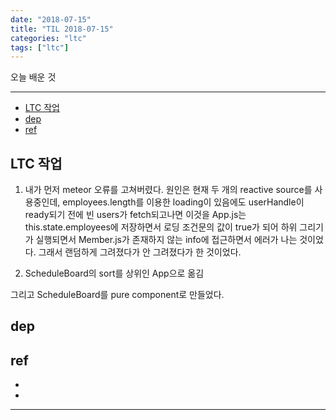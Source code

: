 ```yaml
---
date: "2018-07-15"
title: "TIL 2018-07-15"
categories: "ltc"
tags: ["ltc"]
---
```


오늘 배운 것

----------

- [LTC 작업](#ltc-작업)
- [dep](#dep)
- [ref](#ref)

## LTC 작업

1.  내가 먼저 meteor 오류를 고쳐버렸다. 원인은 현재 두 개의 reactive source를 사용중인데, employees.length를 이용한 loading이  있음에도 userHandle이 ready되기 전에 빈 users가 fetch되고나면 이것을 App.js는 this.state.employees에 저장하면서 로딩 조건문의 값이 true가 되어 하위 그리기가 실행되면서 Member.js가 존재하지 않는 info에 접근하면서 에러가 나는 것이었다. 그래서 랜덤하게 그려졌다가 안 그려졌다가 한 것이었다.

1.  ScheduleBoard의 sort를 상위인 App으로 옮김

그리고 ScheduleBoard를 pure component로 만들었다.

## dep

## ref

-
-

----------

